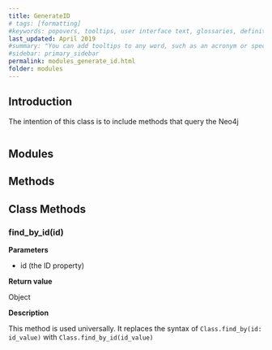 ```yaml
---
title: GenerateID
# tags: [formatting]
#keywords: popovers, tooltips, user interface text, glossaries, definitions
last_updated: April 2019
#summary: "You can add tooltips to any word, such as an acronym or specialized term. Tooltips work well for glossary definitions, because you don't have to keep repeating the definition, nor do you assume the reader already knows the word's meaning."
#sidebar: primary_sidebar
permalink: modules_generate_id.html
folder: modules
---
```


## Introduction

The intention of this class is to include methods that query the Neo4j

```ruby


```

## Modules



## Methods

## Class Methods

### find_by_id(id)

__Parameters__

* id (the ID property)

__Return value__

Object

__Description__

This method is used universally. It replaces the syntax of `Class.find_by(id: id_value)` with `Class.find_by_id(id_value)`
